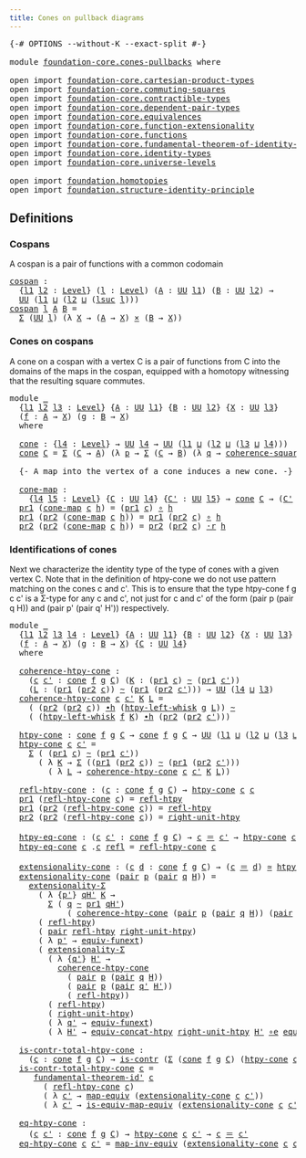 ```yaml
---
title: Cones on pullback diagrams
---
```


<pre class="Agda"><a id="52" class="Symbol">{-#</a> <a id="56" class="Keyword">OPTIONS</a> <a id="64" class="Pragma">--without-K</a> <a id="76" class="Pragma">--exact-split</a> <a id="90" class="Symbol">#-}</a>

<a id="95" class="Keyword">module</a> <a id="102" href="foundation-core.cones-pullbacks.html" class="Module">foundation-core.cones-pullbacks</a> <a id="134" class="Keyword">where</a>

<a id="141" class="Keyword">open</a> <a id="146" class="Keyword">import</a> <a id="153" href="foundation-core.cartesian-product-types.html" class="Module">foundation-core.cartesian-product-types</a>
<a id="193" class="Keyword">open</a> <a id="198" class="Keyword">import</a> <a id="205" href="foundation-core.commuting-squares.html" class="Module">foundation-core.commuting-squares</a>
<a id="239" class="Keyword">open</a> <a id="244" class="Keyword">import</a> <a id="251" href="foundation-core.contractible-types.html" class="Module">foundation-core.contractible-types</a>
<a id="286" class="Keyword">open</a> <a id="291" class="Keyword">import</a> <a id="298" href="foundation-core.dependent-pair-types.html" class="Module">foundation-core.dependent-pair-types</a>
<a id="335" class="Keyword">open</a> <a id="340" class="Keyword">import</a> <a id="347" href="foundation-core.equivalences.html" class="Module">foundation-core.equivalences</a>
<a id="376" class="Keyword">open</a> <a id="381" class="Keyword">import</a> <a id="388" href="foundation-core.function-extensionality.html" class="Module">foundation-core.function-extensionality</a>
<a id="428" class="Keyword">open</a> <a id="433" class="Keyword">import</a> <a id="440" href="foundation-core.functions.html" class="Module">foundation-core.functions</a>
<a id="466" class="Keyword">open</a> <a id="471" class="Keyword">import</a> <a id="478" href="foundation-core.fundamental-theorem-of-identity-types.html" class="Module">foundation-core.fundamental-theorem-of-identity-types</a>
<a id="532" class="Keyword">open</a> <a id="537" class="Keyword">import</a> <a id="544" href="foundation-core.identity-types.html" class="Module">foundation-core.identity-types</a>
<a id="575" class="Keyword">open</a> <a id="580" class="Keyword">import</a> <a id="587" href="foundation-core.universe-levels.html" class="Module">foundation-core.universe-levels</a>

<a id="620" class="Keyword">open</a> <a id="625" class="Keyword">import</a> <a id="632" href="foundation.homotopies.html" class="Module">foundation.homotopies</a>
<a id="654" class="Keyword">open</a> <a id="659" class="Keyword">import</a> <a id="666" href="foundation.structure-identity-principle.html" class="Module">foundation.structure-identity-principle</a>
</pre>
## Definitions

### Cospans

A cospan is a pair of functions with a common codomain

<pre class="Agda"><a id="cospan"></a><a id="804" href="foundation-core.cones-pullbacks.html#804" class="Function">cospan</a> <a id="811" class="Symbol">:</a>
  <a id="815" class="Symbol">{</a><a id="816" href="foundation-core.cones-pullbacks.html#816" class="Bound">l1</a> <a id="819" href="foundation-core.cones-pullbacks.html#819" class="Bound">l2</a> <a id="822" class="Symbol">:</a> <a id="824" href="Agda.Primitive.html#597" class="Postulate">Level</a><a id="829" class="Symbol">}</a> <a id="831" class="Symbol">(</a><a id="832" href="foundation-core.cones-pullbacks.html#832" class="Bound">l</a> <a id="834" class="Symbol">:</a> <a id="836" href="Agda.Primitive.html#597" class="Postulate">Level</a><a id="841" class="Symbol">)</a> <a id="843" class="Symbol">(</a><a id="844" href="foundation-core.cones-pullbacks.html#844" class="Bound">A</a> <a id="846" class="Symbol">:</a> <a id="848" href="foundation-core.universe-levels.html#235" class="Primitive">UU</a> <a id="851" href="foundation-core.cones-pullbacks.html#816" class="Bound">l1</a><a id="853" class="Symbol">)</a> <a id="855" class="Symbol">(</a><a id="856" href="foundation-core.cones-pullbacks.html#856" class="Bound">B</a> <a id="858" class="Symbol">:</a> <a id="860" href="foundation-core.universe-levels.html#235" class="Primitive">UU</a> <a id="863" href="foundation-core.cones-pullbacks.html#819" class="Bound">l2</a><a id="865" class="Symbol">)</a> <a id="867" class="Symbol">→</a>
  <a id="871" href="foundation-core.universe-levels.html#235" class="Primitive">UU</a> <a id="874" class="Symbol">(</a><a id="875" href="foundation-core.cones-pullbacks.html#816" class="Bound">l1</a> <a id="878" href="Agda.Primitive.html#810" class="Primitive Operator">⊔</a> <a id="880" class="Symbol">(</a><a id="881" href="foundation-core.cones-pullbacks.html#819" class="Bound">l2</a> <a id="884" href="Agda.Primitive.html#810" class="Primitive Operator">⊔</a> <a id="886" class="Symbol">(</a><a id="887" href="Agda.Primitive.html#780" class="Primitive">lsuc</a> <a id="892" href="foundation-core.cones-pullbacks.html#832" class="Bound">l</a><a id="893" class="Symbol">)))</a>
<a id="897" href="foundation-core.cones-pullbacks.html#804" class="Function">cospan</a> <a id="904" href="foundation-core.cones-pullbacks.html#904" class="Bound">l</a> <a id="906" href="foundation-core.cones-pullbacks.html#906" class="Bound">A</a> <a id="908" href="foundation-core.cones-pullbacks.html#908" class="Bound">B</a> <a id="910" class="Symbol">=</a>
  <a id="914" href="foundation-core.dependent-pair-types.html#515" class="Record">Σ</a> <a id="916" class="Symbol">(</a><a id="917" href="foundation-core.universe-levels.html#235" class="Primitive">UU</a> <a id="920" href="foundation-core.cones-pullbacks.html#904" class="Bound">l</a><a id="921" class="Symbol">)</a> <a id="923" class="Symbol">(λ</a> <a id="926" href="foundation-core.cones-pullbacks.html#926" class="Bound">X</a> <a id="928" class="Symbol">→</a> <a id="930" class="Symbol">(</a><a id="931" href="foundation-core.cones-pullbacks.html#906" class="Bound">A</a> <a id="933" class="Symbol">→</a> <a id="935" href="foundation-core.cones-pullbacks.html#926" class="Bound">X</a><a id="936" class="Symbol">)</a> <a id="938" href="foundation-core.cartesian-product-types.html#590" class="Function Operator">×</a> <a id="940" class="Symbol">(</a><a id="941" href="foundation-core.cones-pullbacks.html#908" class="Bound">B</a> <a id="943" class="Symbol">→</a> <a id="945" href="foundation-core.cones-pullbacks.html#926" class="Bound">X</a><a id="946" class="Symbol">))</a>
</pre>
### Cones on cospans

A cone on a cospan with a vertex C is a pair of functions from C into the domains of the maps in the cospan, equipped with a homotopy witnessing that the resulting square commutes.

<pre class="Agda"><a id="1166" class="Keyword">module</a> <a id="1173" href="foundation-core.cones-pullbacks.html#1173" class="Module">_</a>
  <a id="1177" class="Symbol">{</a><a id="1178" href="foundation-core.cones-pullbacks.html#1178" class="Bound">l1</a> <a id="1181" href="foundation-core.cones-pullbacks.html#1181" class="Bound">l2</a> <a id="1184" href="foundation-core.cones-pullbacks.html#1184" class="Bound">l3</a> <a id="1187" class="Symbol">:</a> <a id="1189" href="Agda.Primitive.html#597" class="Postulate">Level</a><a id="1194" class="Symbol">}</a> <a id="1196" class="Symbol">{</a><a id="1197" href="foundation-core.cones-pullbacks.html#1197" class="Bound">A</a> <a id="1199" class="Symbol">:</a> <a id="1201" href="foundation-core.universe-levels.html#235" class="Primitive">UU</a> <a id="1204" href="foundation-core.cones-pullbacks.html#1178" class="Bound">l1</a><a id="1206" class="Symbol">}</a> <a id="1208" class="Symbol">{</a><a id="1209" href="foundation-core.cones-pullbacks.html#1209" class="Bound">B</a> <a id="1211" class="Symbol">:</a> <a id="1213" href="foundation-core.universe-levels.html#235" class="Primitive">UU</a> <a id="1216" href="foundation-core.cones-pullbacks.html#1181" class="Bound">l2</a><a id="1218" class="Symbol">}</a> <a id="1220" class="Symbol">{</a><a id="1221" href="foundation-core.cones-pullbacks.html#1221" class="Bound">X</a> <a id="1223" class="Symbol">:</a> <a id="1225" href="foundation-core.universe-levels.html#235" class="Primitive">UU</a> <a id="1228" href="foundation-core.cones-pullbacks.html#1184" class="Bound">l3</a><a id="1230" class="Symbol">}</a>
  <a id="1234" class="Symbol">(</a><a id="1235" href="foundation-core.cones-pullbacks.html#1235" class="Bound">f</a> <a id="1237" class="Symbol">:</a> <a id="1239" href="foundation-core.cones-pullbacks.html#1197" class="Bound">A</a> <a id="1241" class="Symbol">→</a> <a id="1243" href="foundation-core.cones-pullbacks.html#1221" class="Bound">X</a><a id="1244" class="Symbol">)</a> <a id="1246" class="Symbol">(</a><a id="1247" href="foundation-core.cones-pullbacks.html#1247" class="Bound">g</a> <a id="1249" class="Symbol">:</a> <a id="1251" href="foundation-core.cones-pullbacks.html#1209" class="Bound">B</a> <a id="1253" class="Symbol">→</a> <a id="1255" href="foundation-core.cones-pullbacks.html#1221" class="Bound">X</a><a id="1256" class="Symbol">)</a>
  <a id="1260" class="Keyword">where</a>
   
  <a id="1272" href="foundation-core.cones-pullbacks.html#1272" class="Function">cone</a> <a id="1277" class="Symbol">:</a> <a id="1279" class="Symbol">{</a><a id="1280" href="foundation-core.cones-pullbacks.html#1280" class="Bound">l4</a> <a id="1283" class="Symbol">:</a> <a id="1285" href="Agda.Primitive.html#597" class="Postulate">Level</a><a id="1290" class="Symbol">}</a> <a id="1292" class="Symbol">→</a> <a id="1294" href="foundation-core.universe-levels.html#235" class="Primitive">UU</a> <a id="1297" href="foundation-core.cones-pullbacks.html#1280" class="Bound">l4</a> <a id="1300" class="Symbol">→</a> <a id="1302" href="foundation-core.universe-levels.html#235" class="Primitive">UU</a> <a id="1305" class="Symbol">(</a><a id="1306" href="foundation-core.cones-pullbacks.html#1178" class="Bound">l1</a> <a id="1309" href="Agda.Primitive.html#810" class="Primitive Operator">⊔</a> <a id="1311" class="Symbol">(</a><a id="1312" href="foundation-core.cones-pullbacks.html#1181" class="Bound">l2</a> <a id="1315" href="Agda.Primitive.html#810" class="Primitive Operator">⊔</a> <a id="1317" class="Symbol">(</a><a id="1318" href="foundation-core.cones-pullbacks.html#1184" class="Bound">l3</a> <a id="1321" href="Agda.Primitive.html#810" class="Primitive Operator">⊔</a> <a id="1323" href="foundation-core.cones-pullbacks.html#1280" class="Bound">l4</a><a id="1325" class="Symbol">)))</a>
  <a id="1331" href="foundation-core.cones-pullbacks.html#1272" class="Function">cone</a> <a id="1336" href="foundation-core.cones-pullbacks.html#1336" class="Bound">C</a> <a id="1338" class="Symbol">=</a> <a id="1340" href="foundation-core.dependent-pair-types.html#515" class="Record">Σ</a> <a id="1342" class="Symbol">(</a><a id="1343" href="foundation-core.cones-pullbacks.html#1336" class="Bound">C</a> <a id="1345" class="Symbol">→</a> <a id="1347" href="foundation-core.cones-pullbacks.html#1197" class="Bound">A</a><a id="1348" class="Symbol">)</a> <a id="1350" class="Symbol">(λ</a> <a id="1353" href="foundation-core.cones-pullbacks.html#1353" class="Bound">p</a> <a id="1355" class="Symbol">→</a> <a id="1357" href="foundation-core.dependent-pair-types.html#515" class="Record">Σ</a> <a id="1359" class="Symbol">(</a><a id="1360" href="foundation-core.cones-pullbacks.html#1336" class="Bound">C</a> <a id="1362" class="Symbol">→</a> <a id="1364" href="foundation-core.cones-pullbacks.html#1209" class="Bound">B</a><a id="1365" class="Symbol">)</a> <a id="1367" class="Symbol">(λ</a> <a id="1370" href="foundation-core.cones-pullbacks.html#1370" class="Bound">q</a> <a id="1372" class="Symbol">→</a> <a id="1374" href="foundation-core.commuting-squares.html#545" class="Function">coherence-square</a> <a id="1391" href="foundation-core.cones-pullbacks.html#1370" class="Bound">q</a> <a id="1393" href="foundation-core.cones-pullbacks.html#1353" class="Bound">p</a> <a id="1395" href="foundation-core.cones-pullbacks.html#1247" class="Bound">g</a> <a id="1397" href="foundation-core.cones-pullbacks.html#1235" class="Bound">f</a><a id="1398" class="Symbol">))</a>

  <a id="1404" class="Comment">{- A map into the vertex of a cone induces a new cone. -}</a>
  
  <a id="1467" href="foundation-core.cones-pullbacks.html#1467" class="Function">cone-map</a> <a id="1476" class="Symbol">:</a>
    <a id="1482" class="Symbol">{</a><a id="1483" href="foundation-core.cones-pullbacks.html#1483" class="Bound">l4</a> <a id="1486" href="foundation-core.cones-pullbacks.html#1486" class="Bound">l5</a> <a id="1489" class="Symbol">:</a> <a id="1491" href="Agda.Primitive.html#597" class="Postulate">Level</a><a id="1496" class="Symbol">}</a> <a id="1498" class="Symbol">{</a><a id="1499" href="foundation-core.cones-pullbacks.html#1499" class="Bound">C</a> <a id="1501" class="Symbol">:</a> <a id="1503" href="foundation-core.universe-levels.html#235" class="Primitive">UU</a> <a id="1506" href="foundation-core.cones-pullbacks.html#1483" class="Bound">l4</a><a id="1508" class="Symbol">}</a> <a id="1510" class="Symbol">{</a><a id="1511" href="foundation-core.cones-pullbacks.html#1511" class="Bound">C&#39;</a> <a id="1514" class="Symbol">:</a> <a id="1516" href="foundation-core.universe-levels.html#235" class="Primitive">UU</a> <a id="1519" href="foundation-core.cones-pullbacks.html#1486" class="Bound">l5</a><a id="1521" class="Symbol">}</a> <a id="1523" class="Symbol">→</a> <a id="1525" href="foundation-core.cones-pullbacks.html#1272" class="Function">cone</a> <a id="1530" href="foundation-core.cones-pullbacks.html#1499" class="Bound">C</a> <a id="1532" class="Symbol">→</a> <a id="1534" class="Symbol">(</a><a id="1535" href="foundation-core.cones-pullbacks.html#1511" class="Bound">C&#39;</a> <a id="1538" class="Symbol">→</a> <a id="1540" href="foundation-core.cones-pullbacks.html#1499" class="Bound">C</a><a id="1541" class="Symbol">)</a> <a id="1543" class="Symbol">→</a> <a id="1545" href="foundation-core.cones-pullbacks.html#1272" class="Function">cone</a> <a id="1550" href="foundation-core.cones-pullbacks.html#1511" class="Bound">C&#39;</a>
  <a id="1555" href="foundation-core.dependent-pair-types.html#605" class="Field">pr1</a> <a id="1559" class="Symbol">(</a><a id="1560" href="foundation-core.cones-pullbacks.html#1467" class="Function">cone-map</a> <a id="1569" href="foundation-core.cones-pullbacks.html#1569" class="Bound">c</a> <a id="1571" href="foundation-core.cones-pullbacks.html#1571" class="Bound">h</a><a id="1572" class="Symbol">)</a> <a id="1574" class="Symbol">=</a> <a id="1576" class="Symbol">(</a><a id="1577" href="foundation-core.dependent-pair-types.html#605" class="Field">pr1</a> <a id="1581" href="foundation-core.cones-pullbacks.html#1569" class="Bound">c</a><a id="1582" class="Symbol">)</a> <a id="1584" href="foundation-core.functions.html#420" class="Function Operator">∘</a> <a id="1586" href="foundation-core.cones-pullbacks.html#1571" class="Bound">h</a>
  <a id="1590" href="foundation-core.dependent-pair-types.html#605" class="Field">pr1</a> <a id="1594" class="Symbol">(</a><a id="1595" href="foundation-core.dependent-pair-types.html#617" class="Field">pr2</a> <a id="1599" class="Symbol">(</a><a id="1600" href="foundation-core.cones-pullbacks.html#1467" class="Function">cone-map</a> <a id="1609" href="foundation-core.cones-pullbacks.html#1609" class="Bound">c</a> <a id="1611" href="foundation-core.cones-pullbacks.html#1611" class="Bound">h</a><a id="1612" class="Symbol">))</a> <a id="1615" class="Symbol">=</a> <a id="1617" href="foundation-core.dependent-pair-types.html#605" class="Field">pr1</a> <a id="1621" class="Symbol">(</a><a id="1622" href="foundation-core.dependent-pair-types.html#617" class="Field">pr2</a> <a id="1626" href="foundation-core.cones-pullbacks.html#1609" class="Bound">c</a><a id="1627" class="Symbol">)</a> <a id="1629" href="foundation-core.functions.html#420" class="Function Operator">∘</a> <a id="1631" href="foundation-core.cones-pullbacks.html#1611" class="Bound">h</a>
  <a id="1635" href="foundation-core.dependent-pair-types.html#617" class="Field">pr2</a> <a id="1639" class="Symbol">(</a><a id="1640" href="foundation-core.dependent-pair-types.html#617" class="Field">pr2</a> <a id="1644" class="Symbol">(</a><a id="1645" href="foundation-core.cones-pullbacks.html#1467" class="Function">cone-map</a> <a id="1654" href="foundation-core.cones-pullbacks.html#1654" class="Bound">c</a> <a id="1656" href="foundation-core.cones-pullbacks.html#1656" class="Bound">h</a><a id="1657" class="Symbol">))</a> <a id="1660" class="Symbol">=</a> <a id="1662" href="foundation-core.dependent-pair-types.html#617" class="Field">pr2</a> <a id="1666" class="Symbol">(</a><a id="1667" href="foundation-core.dependent-pair-types.html#617" class="Field">pr2</a> <a id="1671" href="foundation-core.cones-pullbacks.html#1654" class="Bound">c</a><a id="1672" class="Symbol">)</a> <a id="1674" href="foundation-core.homotopies.html#2083" class="Function Operator">·r</a> <a id="1677" href="foundation-core.cones-pullbacks.html#1656" class="Bound">h</a>
</pre>
### Identifications of cones

Next we characterize the identity type of the type of cones with a given vertex C. Note that in the definition of htpy-cone we do not use pattern matching on the cones c and c'. This is to ensure that the type htpy-cone f g c c' is a Σ-type for any c and c', not just for c and c' of the form (pair p (pair q H)) and (pair p' (pair q' H')) respectively.

<pre class="Agda"><a id="2077" class="Keyword">module</a> <a id="2084" href="foundation-core.cones-pullbacks.html#2084" class="Module">_</a>
  <a id="2088" class="Symbol">{</a><a id="2089" href="foundation-core.cones-pullbacks.html#2089" class="Bound">l1</a> <a id="2092" href="foundation-core.cones-pullbacks.html#2092" class="Bound">l2</a> <a id="2095" href="foundation-core.cones-pullbacks.html#2095" class="Bound">l3</a> <a id="2098" href="foundation-core.cones-pullbacks.html#2098" class="Bound">l4</a> <a id="2101" class="Symbol">:</a> <a id="2103" href="Agda.Primitive.html#597" class="Postulate">Level</a><a id="2108" class="Symbol">}</a> <a id="2110" class="Symbol">{</a><a id="2111" href="foundation-core.cones-pullbacks.html#2111" class="Bound">A</a> <a id="2113" class="Symbol">:</a> <a id="2115" href="foundation-core.universe-levels.html#235" class="Primitive">UU</a> <a id="2118" href="foundation-core.cones-pullbacks.html#2089" class="Bound">l1</a><a id="2120" class="Symbol">}</a> <a id="2122" class="Symbol">{</a><a id="2123" href="foundation-core.cones-pullbacks.html#2123" class="Bound">B</a> <a id="2125" class="Symbol">:</a> <a id="2127" href="foundation-core.universe-levels.html#235" class="Primitive">UU</a> <a id="2130" href="foundation-core.cones-pullbacks.html#2092" class="Bound">l2</a><a id="2132" class="Symbol">}</a> <a id="2134" class="Symbol">{</a><a id="2135" href="foundation-core.cones-pullbacks.html#2135" class="Bound">X</a> <a id="2137" class="Symbol">:</a> <a id="2139" href="foundation-core.universe-levels.html#235" class="Primitive">UU</a> <a id="2142" href="foundation-core.cones-pullbacks.html#2095" class="Bound">l3</a><a id="2144" class="Symbol">}</a>
  <a id="2148" class="Symbol">(</a><a id="2149" href="foundation-core.cones-pullbacks.html#2149" class="Bound">f</a> <a id="2151" class="Symbol">:</a> <a id="2153" href="foundation-core.cones-pullbacks.html#2111" class="Bound">A</a> <a id="2155" class="Symbol">→</a> <a id="2157" href="foundation-core.cones-pullbacks.html#2135" class="Bound">X</a><a id="2158" class="Symbol">)</a> <a id="2160" class="Symbol">(</a><a id="2161" href="foundation-core.cones-pullbacks.html#2161" class="Bound">g</a> <a id="2163" class="Symbol">:</a> <a id="2165" href="foundation-core.cones-pullbacks.html#2123" class="Bound">B</a> <a id="2167" class="Symbol">→</a> <a id="2169" href="foundation-core.cones-pullbacks.html#2135" class="Bound">X</a><a id="2170" class="Symbol">)</a> <a id="2172" class="Symbol">{</a><a id="2173" href="foundation-core.cones-pullbacks.html#2173" class="Bound">C</a> <a id="2175" class="Symbol">:</a> <a id="2177" href="foundation-core.universe-levels.html#235" class="Primitive">UU</a> <a id="2180" href="foundation-core.cones-pullbacks.html#2098" class="Bound">l4</a><a id="2182" class="Symbol">}</a>
  <a id="2186" class="Keyword">where</a>
  
  <a id="2197" href="foundation-core.cones-pullbacks.html#2197" class="Function">coherence-htpy-cone</a> <a id="2217" class="Symbol">:</a>
    <a id="2223" class="Symbol">(</a><a id="2224" href="foundation-core.cones-pullbacks.html#2224" class="Bound">c</a> <a id="2226" href="foundation-core.cones-pullbacks.html#2226" class="Bound">c&#39;</a> <a id="2229" class="Symbol">:</a> <a id="2231" href="foundation-core.cones-pullbacks.html#1272" class="Function">cone</a> <a id="2236" href="foundation-core.cones-pullbacks.html#2149" class="Bound">f</a> <a id="2238" href="foundation-core.cones-pullbacks.html#2161" class="Bound">g</a> <a id="2240" href="foundation-core.cones-pullbacks.html#2173" class="Bound">C</a><a id="2241" class="Symbol">)</a> <a id="2243" class="Symbol">(</a><a id="2244" href="foundation-core.cones-pullbacks.html#2244" class="Bound">K</a> <a id="2246" class="Symbol">:</a> <a id="2248" class="Symbol">(</a><a id="2249" href="foundation-core.dependent-pair-types.html#605" class="Field">pr1</a> <a id="2253" href="foundation-core.cones-pullbacks.html#2224" class="Bound">c</a><a id="2254" class="Symbol">)</a> <a id="2256" href="foundation-core.homotopies.html#627" class="Function Operator">~</a> <a id="2258" class="Symbol">(</a><a id="2259" href="foundation-core.dependent-pair-types.html#605" class="Field">pr1</a> <a id="2263" href="foundation-core.cones-pullbacks.html#2226" class="Bound">c&#39;</a><a id="2265" class="Symbol">))</a>
    <a id="2272" class="Symbol">(</a><a id="2273" href="foundation-core.cones-pullbacks.html#2273" class="Bound">L</a> <a id="2275" class="Symbol">:</a> <a id="2277" class="Symbol">(</a><a id="2278" href="foundation-core.dependent-pair-types.html#605" class="Field">pr1</a> <a id="2282" class="Symbol">(</a><a id="2283" href="foundation-core.dependent-pair-types.html#617" class="Field">pr2</a> <a id="2287" href="foundation-core.cones-pullbacks.html#2224" class="Bound">c</a><a id="2288" class="Symbol">))</a> <a id="2291" href="foundation-core.homotopies.html#627" class="Function Operator">~</a> <a id="2293" class="Symbol">(</a><a id="2294" href="foundation-core.dependent-pair-types.html#605" class="Field">pr1</a> <a id="2298" class="Symbol">(</a><a id="2299" href="foundation-core.dependent-pair-types.html#617" class="Field">pr2</a> <a id="2303" href="foundation-core.cones-pullbacks.html#2226" class="Bound">c&#39;</a><a id="2305" class="Symbol">)))</a> <a id="2309" class="Symbol">→</a> <a id="2311" href="foundation-core.universe-levels.html#235" class="Primitive">UU</a> <a id="2314" class="Symbol">(</a><a id="2315" href="foundation-core.cones-pullbacks.html#2098" class="Bound">l4</a> <a id="2318" href="Agda.Primitive.html#810" class="Primitive Operator">⊔</a> <a id="2320" href="foundation-core.cones-pullbacks.html#2095" class="Bound">l3</a><a id="2322" class="Symbol">)</a>
  <a id="2326" href="foundation-core.cones-pullbacks.html#2197" class="Function">coherence-htpy-cone</a> <a id="2346" href="foundation-core.cones-pullbacks.html#2346" class="Bound">c</a> <a id="2348" href="foundation-core.cones-pullbacks.html#2348" class="Bound">c&#39;</a> <a id="2351" href="foundation-core.cones-pullbacks.html#2351" class="Bound">K</a> <a id="2353" href="foundation-core.cones-pullbacks.html#2353" class="Bound">L</a> <a id="2355" class="Symbol">=</a>
    <a id="2361" class="Symbol">(</a> <a id="2363" class="Symbol">(</a><a id="2364" href="foundation-core.dependent-pair-types.html#617" class="Field">pr2</a> <a id="2368" class="Symbol">(</a><a id="2369" href="foundation-core.dependent-pair-types.html#617" class="Field">pr2</a> <a id="2373" href="foundation-core.cones-pullbacks.html#2346" class="Bound">c</a><a id="2374" class="Symbol">))</a> <a id="2377" href="foundation-core.homotopies.html#1167" class="Function Operator">∙h</a> <a id="2380" class="Symbol">(</a><a id="2381" href="foundation-core.homotopies.html#1696" class="Function">htpy-left-whisk</a> <a id="2397" href="foundation-core.cones-pullbacks.html#2161" class="Bound">g</a> <a id="2399" href="foundation-core.cones-pullbacks.html#2353" class="Bound">L</a><a id="2400" class="Symbol">))</a> <a id="2403" href="foundation-core.homotopies.html#627" class="Function Operator">~</a>
    <a id="2409" class="Symbol">(</a> <a id="2411" class="Symbol">(</a><a id="2412" href="foundation-core.homotopies.html#1696" class="Function">htpy-left-whisk</a> <a id="2428" href="foundation-core.cones-pullbacks.html#2149" class="Bound">f</a> <a id="2430" href="foundation-core.cones-pullbacks.html#2351" class="Bound">K</a><a id="2431" class="Symbol">)</a> <a id="2433" href="foundation-core.homotopies.html#1167" class="Function Operator">∙h</a> <a id="2436" class="Symbol">(</a><a id="2437" href="foundation-core.dependent-pair-types.html#617" class="Field">pr2</a> <a id="2441" class="Symbol">(</a><a id="2442" href="foundation-core.dependent-pair-types.html#617" class="Field">pr2</a> <a id="2446" href="foundation-core.cones-pullbacks.html#2348" class="Bound">c&#39;</a><a id="2448" class="Symbol">)))</a>

  <a id="2455" href="foundation-core.cones-pullbacks.html#2455" class="Function">htpy-cone</a> <a id="2465" class="Symbol">:</a> <a id="2467" href="foundation-core.cones-pullbacks.html#1272" class="Function">cone</a> <a id="2472" href="foundation-core.cones-pullbacks.html#2149" class="Bound">f</a> <a id="2474" href="foundation-core.cones-pullbacks.html#2161" class="Bound">g</a> <a id="2476" href="foundation-core.cones-pullbacks.html#2173" class="Bound">C</a> <a id="2478" class="Symbol">→</a> <a id="2480" href="foundation-core.cones-pullbacks.html#1272" class="Function">cone</a> <a id="2485" href="foundation-core.cones-pullbacks.html#2149" class="Bound">f</a> <a id="2487" href="foundation-core.cones-pullbacks.html#2161" class="Bound">g</a> <a id="2489" href="foundation-core.cones-pullbacks.html#2173" class="Bound">C</a> <a id="2491" class="Symbol">→</a> <a id="2493" href="foundation-core.universe-levels.html#235" class="Primitive">UU</a> <a id="2496" class="Symbol">(</a><a id="2497" href="foundation-core.cones-pullbacks.html#2089" class="Bound">l1</a> <a id="2500" href="Agda.Primitive.html#810" class="Primitive Operator">⊔</a> <a id="2502" class="Symbol">(</a><a id="2503" href="foundation-core.cones-pullbacks.html#2092" class="Bound">l2</a> <a id="2506" href="Agda.Primitive.html#810" class="Primitive Operator">⊔</a> <a id="2508" class="Symbol">(</a><a id="2509" href="foundation-core.cones-pullbacks.html#2095" class="Bound">l3</a> <a id="2512" href="Agda.Primitive.html#810" class="Primitive Operator">⊔</a> <a id="2514" href="foundation-core.cones-pullbacks.html#2098" class="Bound">l4</a><a id="2516" class="Symbol">)))</a>
  <a id="2522" href="foundation-core.cones-pullbacks.html#2455" class="Function">htpy-cone</a> <a id="2532" href="foundation-core.cones-pullbacks.html#2532" class="Bound">c</a> <a id="2534" href="foundation-core.cones-pullbacks.html#2534" class="Bound">c&#39;</a> <a id="2537" class="Symbol">=</a>
    <a id="2543" href="foundation-core.dependent-pair-types.html#515" class="Record">Σ</a> <a id="2545" class="Symbol">(</a> <a id="2547" class="Symbol">(</a><a id="2548" href="foundation-core.dependent-pair-types.html#605" class="Field">pr1</a> <a id="2552" href="foundation-core.cones-pullbacks.html#2532" class="Bound">c</a><a id="2553" class="Symbol">)</a> <a id="2555" href="foundation-core.homotopies.html#627" class="Function Operator">~</a> <a id="2557" class="Symbol">(</a><a id="2558" href="foundation-core.dependent-pair-types.html#605" class="Field">pr1</a> <a id="2562" href="foundation-core.cones-pullbacks.html#2534" class="Bound">c&#39;</a><a id="2564" class="Symbol">))</a>
      <a id="2573" class="Symbol">(</a> <a id="2575" class="Symbol">λ</a> <a id="2577" href="foundation-core.cones-pullbacks.html#2577" class="Bound">K</a> <a id="2579" class="Symbol">→</a> <a id="2581" href="foundation-core.dependent-pair-types.html#515" class="Record">Σ</a> <a id="2583" class="Symbol">((</a><a id="2585" href="foundation-core.dependent-pair-types.html#605" class="Field">pr1</a> <a id="2589" class="Symbol">(</a><a id="2590" href="foundation-core.dependent-pair-types.html#617" class="Field">pr2</a> <a id="2594" href="foundation-core.cones-pullbacks.html#2532" class="Bound">c</a><a id="2595" class="Symbol">))</a> <a id="2598" href="foundation-core.homotopies.html#627" class="Function Operator">~</a> <a id="2600" class="Symbol">(</a><a id="2601" href="foundation-core.dependent-pair-types.html#605" class="Field">pr1</a> <a id="2605" class="Symbol">(</a><a id="2606" href="foundation-core.dependent-pair-types.html#617" class="Field">pr2</a> <a id="2610" href="foundation-core.cones-pullbacks.html#2534" class="Bound">c&#39;</a><a id="2612" class="Symbol">)))</a>
        <a id="2624" class="Symbol">(</a> <a id="2626" class="Symbol">λ</a> <a id="2628" href="foundation-core.cones-pullbacks.html#2628" class="Bound">L</a> <a id="2630" class="Symbol">→</a> <a id="2632" href="foundation-core.cones-pullbacks.html#2197" class="Function">coherence-htpy-cone</a> <a id="2652" href="foundation-core.cones-pullbacks.html#2532" class="Bound">c</a> <a id="2654" href="foundation-core.cones-pullbacks.html#2534" class="Bound">c&#39;</a> <a id="2657" href="foundation-core.cones-pullbacks.html#2577" class="Bound">K</a> <a id="2659" href="foundation-core.cones-pullbacks.html#2628" class="Bound">L</a><a id="2660" class="Symbol">))</a>

  <a id="2666" href="foundation-core.cones-pullbacks.html#2666" class="Function">refl-htpy-cone</a> <a id="2681" class="Symbol">:</a> <a id="2683" class="Symbol">(</a><a id="2684" href="foundation-core.cones-pullbacks.html#2684" class="Bound">c</a> <a id="2686" class="Symbol">:</a> <a id="2688" href="foundation-core.cones-pullbacks.html#1272" class="Function">cone</a> <a id="2693" href="foundation-core.cones-pullbacks.html#2149" class="Bound">f</a> <a id="2695" href="foundation-core.cones-pullbacks.html#2161" class="Bound">g</a> <a id="2697" href="foundation-core.cones-pullbacks.html#2173" class="Bound">C</a><a id="2698" class="Symbol">)</a> <a id="2700" class="Symbol">→</a> <a id="2702" href="foundation-core.cones-pullbacks.html#2455" class="Function">htpy-cone</a> <a id="2712" href="foundation-core.cones-pullbacks.html#2684" class="Bound">c</a> <a id="2714" href="foundation-core.cones-pullbacks.html#2684" class="Bound">c</a>
  <a id="2718" href="foundation-core.dependent-pair-types.html#605" class="Field">pr1</a> <a id="2722" class="Symbol">(</a><a id="2723" href="foundation-core.cones-pullbacks.html#2666" class="Function">refl-htpy-cone</a> <a id="2738" href="foundation-core.cones-pullbacks.html#2738" class="Bound">c</a><a id="2739" class="Symbol">)</a> <a id="2741" class="Symbol">=</a> <a id="2743" href="foundation-core.homotopies.html#741" class="Function">refl-htpy</a>
  <a id="2755" href="foundation-core.dependent-pair-types.html#605" class="Field">pr1</a> <a id="2759" class="Symbol">(</a><a id="2760" href="foundation-core.dependent-pair-types.html#617" class="Field">pr2</a> <a id="2764" class="Symbol">(</a><a id="2765" href="foundation-core.cones-pullbacks.html#2666" class="Function">refl-htpy-cone</a> <a id="2780" href="foundation-core.cones-pullbacks.html#2780" class="Bound">c</a><a id="2781" class="Symbol">))</a> <a id="2784" class="Symbol">=</a> <a id="2786" href="foundation-core.homotopies.html#741" class="Function">refl-htpy</a>
  <a id="2798" href="foundation-core.dependent-pair-types.html#617" class="Field">pr2</a> <a id="2802" class="Symbol">(</a><a id="2803" href="foundation-core.dependent-pair-types.html#617" class="Field">pr2</a> <a id="2807" class="Symbol">(</a><a id="2808" href="foundation-core.cones-pullbacks.html#2666" class="Function">refl-htpy-cone</a> <a id="2823" href="foundation-core.cones-pullbacks.html#2823" class="Bound">c</a><a id="2824" class="Symbol">))</a> <a id="2827" class="Symbol">=</a> <a id="2829" href="foundation-core.homotopies.html#2584" class="Function">right-unit-htpy</a>
      
  <a id="2854" href="foundation-core.cones-pullbacks.html#2854" class="Function">htpy-eq-cone</a> <a id="2867" class="Symbol">:</a> <a id="2869" class="Symbol">(</a><a id="2870" href="foundation-core.cones-pullbacks.html#2870" class="Bound">c</a> <a id="2872" href="foundation-core.cones-pullbacks.html#2872" class="Bound">c&#39;</a> <a id="2875" class="Symbol">:</a> <a id="2877" href="foundation-core.cones-pullbacks.html#1272" class="Function">cone</a> <a id="2882" href="foundation-core.cones-pullbacks.html#2149" class="Bound">f</a> <a id="2884" href="foundation-core.cones-pullbacks.html#2161" class="Bound">g</a> <a id="2886" href="foundation-core.cones-pullbacks.html#2173" class="Bound">C</a><a id="2887" class="Symbol">)</a> <a id="2889" class="Symbol">→</a> <a id="2891" href="foundation-core.cones-pullbacks.html#2870" class="Bound">c</a> <a id="2893" href="foundation-core.identity-types.html#1865" class="Function Operator">＝</a> <a id="2895" href="foundation-core.cones-pullbacks.html#2872" class="Bound">c&#39;</a> <a id="2898" class="Symbol">→</a> <a id="2900" href="foundation-core.cones-pullbacks.html#2455" class="Function">htpy-cone</a> <a id="2910" href="foundation-core.cones-pullbacks.html#2870" class="Bound">c</a> <a id="2912" href="foundation-core.cones-pullbacks.html#2872" class="Bound">c&#39;</a>
  <a id="2917" href="foundation-core.cones-pullbacks.html#2854" class="Function">htpy-eq-cone</a> <a id="2930" href="foundation-core.cones-pullbacks.html#2930" class="Bound">c</a> <a id="2932" class="DottedPattern Symbol">.</a><a id="2933" href="foundation-core.cones-pullbacks.html#2930" class="DottedPattern Bound">c</a> <a id="2935" href="foundation-core.identity-types.html#1820" class="InductiveConstructor">refl</a> <a id="2940" class="Symbol">=</a> <a id="2942" href="foundation-core.cones-pullbacks.html#2666" class="Function">refl-htpy-cone</a> <a id="2957" href="foundation-core.cones-pullbacks.html#2930" class="Bound">c</a>

  <a id="2962" href="foundation-core.cones-pullbacks.html#2962" class="Function">extensionality-cone</a> <a id="2982" class="Symbol">:</a> <a id="2984" class="Symbol">(</a><a id="2985" href="foundation-core.cones-pullbacks.html#2985" class="Bound">c</a> <a id="2987" href="foundation-core.cones-pullbacks.html#2987" class="Bound">d</a> <a id="2989" class="Symbol">:</a> <a id="2991" href="foundation-core.cones-pullbacks.html#1272" class="Function">cone</a> <a id="2996" href="foundation-core.cones-pullbacks.html#2149" class="Bound">f</a> <a id="2998" href="foundation-core.cones-pullbacks.html#2161" class="Bound">g</a> <a id="3000" href="foundation-core.cones-pullbacks.html#2173" class="Bound">C</a><a id="3001" class="Symbol">)</a> <a id="3003" class="Symbol">→</a> <a id="3005" class="Symbol">(</a><a id="3006" href="foundation-core.cones-pullbacks.html#2985" class="Bound">c</a> <a id="3008" href="foundation-core.identity-types.html#1865" class="Function Operator">＝</a> <a id="3010" href="foundation-core.cones-pullbacks.html#2987" class="Bound">d</a><a id="3011" class="Symbol">)</a> <a id="3013" href="foundation-core.equivalences.html#1621" class="Function Operator">≃</a> <a id="3015" href="foundation-core.cones-pullbacks.html#2455" class="Function">htpy-cone</a> <a id="3025" href="foundation-core.cones-pullbacks.html#2985" class="Bound">c</a> <a id="3027" href="foundation-core.cones-pullbacks.html#2987" class="Bound">d</a>
  <a id="3031" href="foundation-core.cones-pullbacks.html#2962" class="Function">extensionality-cone</a> <a id="3051" class="Symbol">(</a><a id="3052" href="foundation-core.dependent-pair-types.html#588" class="InductiveConstructor">pair</a> <a id="3057" href="foundation-core.cones-pullbacks.html#3057" class="Bound">p</a> <a id="3059" class="Symbol">(</a><a id="3060" href="foundation-core.dependent-pair-types.html#588" class="InductiveConstructor">pair</a> <a id="3065" href="foundation-core.cones-pullbacks.html#3065" class="Bound">q</a> <a id="3067" href="foundation-core.cones-pullbacks.html#3067" class="Bound">H</a><a id="3068" class="Symbol">))</a> <a id="3071" class="Symbol">=</a>
    <a id="3077" href="foundation.structure-identity-principle.html#2994" class="Function">extensionality-Σ</a>
      <a id="3100" class="Symbol">(</a> <a id="3102" class="Symbol">λ</a> <a id="3104" class="Symbol">{</a><a id="3105" href="foundation-core.cones-pullbacks.html#3105" class="Bound">p&#39;</a><a id="3107" class="Symbol">}</a> <a id="3109" href="foundation-core.cones-pullbacks.html#3109" class="Bound">qH&#39;</a> <a id="3113" href="foundation-core.cones-pullbacks.html#3113" class="Bound">K</a> <a id="3115" class="Symbol">→</a>
        <a id="3125" href="foundation-core.dependent-pair-types.html#515" class="Record">Σ</a> <a id="3127" class="Symbol">(</a> <a id="3129" href="foundation-core.cones-pullbacks.html#3065" class="Bound">q</a> <a id="3131" href="foundation-core.homotopies.html#627" class="Function Operator">~</a> <a id="3133" href="foundation-core.dependent-pair-types.html#605" class="Field">pr1</a> <a id="3137" href="foundation-core.cones-pullbacks.html#3109" class="Bound">qH&#39;</a><a id="3140" class="Symbol">)</a>
            <a id="3154" class="Symbol">(</a> <a id="3156" href="foundation-core.cones-pullbacks.html#2197" class="Function">coherence-htpy-cone</a> <a id="3176" class="Symbol">(</a><a id="3177" href="foundation-core.dependent-pair-types.html#588" class="InductiveConstructor">pair</a> <a id="3182" href="foundation-core.cones-pullbacks.html#3057" class="Bound">p</a> <a id="3184" class="Symbol">(</a><a id="3185" href="foundation-core.dependent-pair-types.html#588" class="InductiveConstructor">pair</a> <a id="3190" href="foundation-core.cones-pullbacks.html#3065" class="Bound">q</a> <a id="3192" href="foundation-core.cones-pullbacks.html#3067" class="Bound">H</a><a id="3193" class="Symbol">))</a> <a id="3196" class="Symbol">(</a><a id="3197" href="foundation-core.dependent-pair-types.html#588" class="InductiveConstructor">pair</a> <a id="3202" href="foundation-core.cones-pullbacks.html#3105" class="Bound">p&#39;</a> <a id="3205" href="foundation-core.cones-pullbacks.html#3109" class="Bound">qH&#39;</a><a id="3208" class="Symbol">)</a> <a id="3210" href="foundation-core.cones-pullbacks.html#3113" class="Bound">K</a><a id="3211" class="Symbol">))</a>
      <a id="3220" class="Symbol">(</a> <a id="3222" href="foundation-core.homotopies.html#741" class="Function">refl-htpy</a><a id="3231" class="Symbol">)</a>
      <a id="3239" class="Symbol">(</a> <a id="3241" href="foundation-core.dependent-pair-types.html#588" class="InductiveConstructor">pair</a> <a id="3246" href="foundation-core.homotopies.html#741" class="Function">refl-htpy</a> <a id="3256" href="foundation-core.homotopies.html#2584" class="Function">right-unit-htpy</a><a id="3271" class="Symbol">)</a>
      <a id="3279" class="Symbol">(</a> <a id="3281" class="Symbol">λ</a> <a id="3283" href="foundation-core.cones-pullbacks.html#3283" class="Bound">p&#39;</a> <a id="3286" class="Symbol">→</a> <a id="3288" href="foundation-core.function-extensionality.html#1301" class="Function">equiv-funext</a><a id="3300" class="Symbol">)</a>
      <a id="3308" class="Symbol">(</a> <a id="3310" href="foundation.structure-identity-principle.html#2994" class="Function">extensionality-Σ</a>
        <a id="3335" class="Symbol">(</a> <a id="3337" class="Symbol">λ</a> <a id="3339" class="Symbol">{</a><a id="3340" href="foundation-core.cones-pullbacks.html#3340" class="Bound">q&#39;</a><a id="3342" class="Symbol">}</a> <a id="3344" href="foundation-core.cones-pullbacks.html#3344" class="Bound">H&#39;</a> <a id="3347" class="Symbol">→</a>
          <a id="3359" href="foundation-core.cones-pullbacks.html#2197" class="Function">coherence-htpy-cone</a>
            <a id="3391" class="Symbol">(</a> <a id="3393" href="foundation-core.dependent-pair-types.html#588" class="InductiveConstructor">pair</a> <a id="3398" href="foundation-core.cones-pullbacks.html#3057" class="Bound">p</a> <a id="3400" class="Symbol">(</a><a id="3401" href="foundation-core.dependent-pair-types.html#588" class="InductiveConstructor">pair</a> <a id="3406" href="foundation-core.cones-pullbacks.html#3065" class="Bound">q</a> <a id="3408" href="foundation-core.cones-pullbacks.html#3067" class="Bound">H</a><a id="3409" class="Symbol">))</a>
            <a id="3424" class="Symbol">(</a> <a id="3426" href="foundation-core.dependent-pair-types.html#588" class="InductiveConstructor">pair</a> <a id="3431" href="foundation-core.cones-pullbacks.html#3057" class="Bound">p</a> <a id="3433" class="Symbol">(</a><a id="3434" href="foundation-core.dependent-pair-types.html#588" class="InductiveConstructor">pair</a> <a id="3439" href="foundation-core.cones-pullbacks.html#3340" class="Bound">q&#39;</a> <a id="3442" href="foundation-core.cones-pullbacks.html#3344" class="Bound">H&#39;</a><a id="3444" class="Symbol">))</a>
            <a id="3459" class="Symbol">(</a> <a id="3461" href="foundation-core.homotopies.html#741" class="Function">refl-htpy</a><a id="3470" class="Symbol">))</a>
        <a id="3481" class="Symbol">(</a> <a id="3483" href="foundation-core.homotopies.html#741" class="Function">refl-htpy</a><a id="3492" class="Symbol">)</a>
        <a id="3502" class="Symbol">(</a> <a id="3504" href="foundation-core.homotopies.html#2584" class="Function">right-unit-htpy</a><a id="3519" class="Symbol">)</a>
        <a id="3529" class="Symbol">(</a> <a id="3531" class="Symbol">λ</a> <a id="3533" href="foundation-core.cones-pullbacks.html#3533" class="Bound">q&#39;</a> <a id="3536" class="Symbol">→</a> <a id="3538" href="foundation-core.function-extensionality.html#1301" class="Function">equiv-funext</a><a id="3550" class="Symbol">)</a>
        <a id="3560" class="Symbol">(</a> <a id="3562" class="Symbol">λ</a> <a id="3564" href="foundation-core.cones-pullbacks.html#3564" class="Bound">H&#39;</a> <a id="3567" class="Symbol">→</a> <a id="3569" href="foundation.homotopies.html#6187" class="Function">equiv-concat-htpy</a> <a id="3587" href="foundation-core.homotopies.html#2584" class="Function">right-unit-htpy</a> <a id="3603" href="foundation-core.cones-pullbacks.html#3564" class="Bound">H&#39;</a> <a id="3606" href="foundation-core.equivalences.html#7869" class="Function Operator">∘e</a> <a id="3609" href="foundation-core.function-extensionality.html#1301" class="Function">equiv-funext</a><a id="3621" class="Symbol">))</a>

  <a id="3627" href="foundation-core.cones-pullbacks.html#3627" class="Function">is-contr-total-htpy-cone</a> <a id="3652" class="Symbol">:</a>
    <a id="3658" class="Symbol">(</a><a id="3659" href="foundation-core.cones-pullbacks.html#3659" class="Bound">c</a> <a id="3661" class="Symbol">:</a> <a id="3663" href="foundation-core.cones-pullbacks.html#1272" class="Function">cone</a> <a id="3668" href="foundation-core.cones-pullbacks.html#2149" class="Bound">f</a> <a id="3670" href="foundation-core.cones-pullbacks.html#2161" class="Bound">g</a> <a id="3672" href="foundation-core.cones-pullbacks.html#2173" class="Bound">C</a><a id="3673" class="Symbol">)</a> <a id="3675" class="Symbol">→</a> <a id="3677" href="foundation-core.contractible-types.html#1006" class="Function">is-contr</a> <a id="3686" class="Symbol">(</a><a id="3687" href="foundation-core.dependent-pair-types.html#515" class="Record">Σ</a> <a id="3689" class="Symbol">(</a><a id="3690" href="foundation-core.cones-pullbacks.html#1272" class="Function">cone</a> <a id="3695" href="foundation-core.cones-pullbacks.html#2149" class="Bound">f</a> <a id="3697" href="foundation-core.cones-pullbacks.html#2161" class="Bound">g</a> <a id="3699" href="foundation-core.cones-pullbacks.html#2173" class="Bound">C</a><a id="3700" class="Symbol">)</a> <a id="3702" class="Symbol">(</a><a id="3703" href="foundation-core.cones-pullbacks.html#2455" class="Function">htpy-cone</a> <a id="3713" href="foundation-core.cones-pullbacks.html#3659" class="Bound">c</a><a id="3714" class="Symbol">))</a>
  <a id="3719" href="foundation-core.cones-pullbacks.html#3627" class="Function">is-contr-total-htpy-cone</a> <a id="3744" href="foundation-core.cones-pullbacks.html#3744" class="Bound">c</a> <a id="3746" class="Symbol">=</a>
     <a id="3753" href="foundation-core.fundamental-theorem-of-identity-types.html#2175" class="Function">fundamental-theorem-id&#39;</a> <a id="3777" href="foundation-core.cones-pullbacks.html#3744" class="Bound">c</a>
       <a id="3786" class="Symbol">(</a> <a id="3788" href="foundation-core.cones-pullbacks.html#2666" class="Function">refl-htpy-cone</a> <a id="3803" href="foundation-core.cones-pullbacks.html#3744" class="Bound">c</a><a id="3804" class="Symbol">)</a>
       <a id="3813" class="Symbol">(</a> <a id="3815" class="Symbol">λ</a> <a id="3817" href="foundation-core.cones-pullbacks.html#3817" class="Bound">c&#39;</a> <a id="3820" class="Symbol">→</a> <a id="3822" href="foundation-core.equivalences.html#1821" class="Function">map-equiv</a> <a id="3832" class="Symbol">(</a><a id="3833" href="foundation-core.cones-pullbacks.html#2962" class="Function">extensionality-cone</a> <a id="3853" href="foundation-core.cones-pullbacks.html#3744" class="Bound">c</a> <a id="3855" href="foundation-core.cones-pullbacks.html#3817" class="Bound">c&#39;</a><a id="3857" class="Symbol">))</a>
       <a id="3867" class="Symbol">(</a> <a id="3869" class="Symbol">λ</a> <a id="3871" href="foundation-core.cones-pullbacks.html#3871" class="Bound">c&#39;</a> <a id="3874" class="Symbol">→</a> <a id="3876" href="foundation-core.equivalences.html#1876" class="Function">is-equiv-map-equiv</a> <a id="3895" class="Symbol">(</a><a id="3896" href="foundation-core.cones-pullbacks.html#2962" class="Function">extensionality-cone</a> <a id="3916" href="foundation-core.cones-pullbacks.html#3744" class="Bound">c</a> <a id="3918" href="foundation-core.cones-pullbacks.html#3871" class="Bound">c&#39;</a><a id="3920" class="Symbol">))</a>

  <a id="3926" href="foundation-core.cones-pullbacks.html#3926" class="Function">eq-htpy-cone</a> <a id="3939" class="Symbol">:</a>
    <a id="3945" class="Symbol">(</a><a id="3946" href="foundation-core.cones-pullbacks.html#3946" class="Bound">c</a> <a id="3948" href="foundation-core.cones-pullbacks.html#3948" class="Bound">c&#39;</a> <a id="3951" class="Symbol">:</a> <a id="3953" href="foundation-core.cones-pullbacks.html#1272" class="Function">cone</a> <a id="3958" href="foundation-core.cones-pullbacks.html#2149" class="Bound">f</a> <a id="3960" href="foundation-core.cones-pullbacks.html#2161" class="Bound">g</a> <a id="3962" href="foundation-core.cones-pullbacks.html#2173" class="Bound">C</a><a id="3963" class="Symbol">)</a> <a id="3965" class="Symbol">→</a> <a id="3967" href="foundation-core.cones-pullbacks.html#2455" class="Function">htpy-cone</a> <a id="3977" href="foundation-core.cones-pullbacks.html#3946" class="Bound">c</a> <a id="3979" href="foundation-core.cones-pullbacks.html#3948" class="Bound">c&#39;</a> <a id="3982" class="Symbol">→</a> <a id="3984" href="foundation-core.cones-pullbacks.html#3946" class="Bound">c</a> <a id="3986" href="foundation-core.identity-types.html#1865" class="Function Operator">＝</a> <a id="3988" href="foundation-core.cones-pullbacks.html#3948" class="Bound">c&#39;</a>
  <a id="3993" href="foundation-core.cones-pullbacks.html#3926" class="Function">eq-htpy-cone</a> <a id="4006" href="foundation-core.cones-pullbacks.html#4006" class="Bound">c</a> <a id="4008" href="foundation-core.cones-pullbacks.html#4008" class="Bound">c&#39;</a> <a id="4011" class="Symbol">=</a> <a id="4013" href="foundation-core.equivalences.html#5036" class="Function">map-inv-equiv</a> <a id="4027" class="Symbol">(</a><a id="4028" href="foundation-core.cones-pullbacks.html#2962" class="Function">extensionality-cone</a> <a id="4048" href="foundation-core.cones-pullbacks.html#4006" class="Bound">c</a> <a id="4050" href="foundation-core.cones-pullbacks.html#4008" class="Bound">c&#39;</a><a id="4052" class="Symbol">)</a>
</pre>